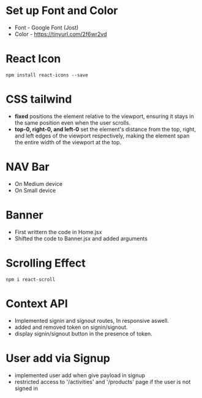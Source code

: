 # Set up Font and Color
- Font - Google Font (Jost)
- Color - <a>https://tinyurl.com/2f6wr2vd</a>

# React Icon
```npm install react-icons --save```

# CSS tailwind
- <b>fixed</b> positions the element relative to the viewport, ensuring it stays in the same position even when the user scrolls.
- <b>top-0, right-0, and left-0</b> set the element's distance from the top, right, and left edges of the viewport respectively, making the element span the entire width of the viewport at the top.

# NAV Bar 
- On Medium device
- On Small device

# Banner
- First writtern the code in Home.jsx 
- Shifted the code to Banner.jsx and added arguments

# Scrolling Effect
```npm i react-scroll```

# Context API
- Implemented signin and signout routes, In responsive aswell.
- added and removed token on signin/signout.
- display signin/signout button in the presence of token.

# User add via Signup
- implemented user add when give payload in signup
- restricted access to '/activities' and '/products' page if the user is not signed in